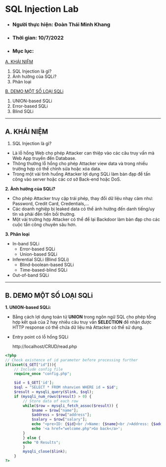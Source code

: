 # **SQL Injection Lab**
- ### Người thực hiện: Đoàn Thái Minh Khang
- ### Thời gian: 10/7/2022
- ### Mục lục:
[A. KHÁI NIỆM](https://github.com/kahang3000/SQL-Injection#a-kh%C3%A1i-ni%E1%BB%87m)
1. SQL Injection là gì?
2. Ảnh hưởng của SQLi?
3. Phân loại

[B. DEMO MỘT SỐ LOẠI SQLi](https://github.com/kahang3000/SQL-Injection#b-demo-m%E1%BB%99t-s%E1%BB%91-lo%E1%BA%A1i-sqli)
1. UNION-based SQLi
2. Error-based SQLi
3. Blind SQLi

***
## **A. KHÁI NIỆM**

1. SQL Injection là gì?
- Là lỗ hổng Web cho phép Attacker can thiệp vào các câu truy vấn mà Web App truyền đến Database.
- Thông thường lỗ hổng cho phép Attacker view data và trong nhiều trường hợp có thể chỉnh sửa hoặc xóa data.
- Trong một vài tình huống Attacker lợi dụng SQLi làm bàn đạp để tấn công vào server hoặc các cơ sở Back-end hoặc DoS.

**2. Ảnh hưởng của SQLi?**
- Cho phép Attacker truy cập trái phép, thay đổi dữ liệu nhạy cảm như: Password, Credit Card, Credentials,…
- Các doanh nghiệp bị leaked data có thể ảnh hưởng đến danh tiếng/uy tín và phải đền tiền bồi thường.
- Một vài trường hợp Attacker có thể để lại Backdoor làm bàn đạp cho các cuộc tấn công chuyên sâu hơn.

**3. Phân loại**
- In-band SQLi
    - Error-based SQLi
    - Union-based SQLi
- Inferential SQLi (Blind SQLi)
    - Blind-boolean-based SQLi
    - Time-based-blind SQLi
- Out-of-band SQLi

***
## **B. DEMO MỘT SỐ LOẠI SQLi**
**1. UNION-based SQLi:**

- Bằng cách lợi dụng toán tử **UNION** trong ngôn ngữ SQL cho phép tổng hợp kết quả của 2 hay nhiều câu truy vấn **SELECTION** để nhận được HTTP response có thể chứa dữ liệu mà Attacker có thể sử dụng.
- Entry point có lỗ hổng SQLi

     http://localhost/CRUD/read.php
```php
<?php
// Check existence of id parameter before processing further
if(isset($_GET["id"])){
    // Include config file
    require_once "config.php";

    $id = $_GET['id'];
    $sql = "SELECT * FROM nhanvien WHERE id = $id";
    $result = mysqli_query($link, $sql);
    if (mysqli_num_rows($result) > 0) {
        // Store data of each row
        while($row = mysqli_fetch_assoc($result)) {
            $name = $row["name"];
            $address = $row["address"];
            $salary = $row["salary"];
            echo "<pre>ID: {$id}<br />Name: {$name}<br />Address: {$address}<br />Salary: {$salary}<br /></pre>";
            echo '<a href="welcome.php">Go back</a>';
        }
        } else {
        echo "0 Results";
        }
        mysqli_close($link);
    }
?>

```
